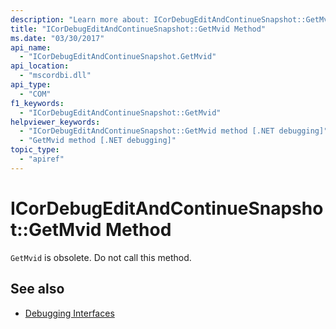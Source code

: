 ```yaml
---
description: "Learn more about: ICorDebugEditAndContinueSnapshot::GetMvid Method"
title: "ICorDebugEditAndContinueSnapshot::GetMvid Method"
ms.date: "03/30/2017"
api_name:
  - "ICorDebugEditAndContinueSnapshot.GetMvid"
api_location:
  - "mscordbi.dll"
api_type:
  - "COM"
f1_keywords:
  - "ICorDebugEditAndContinueSnapshot::GetMvid"
helpviewer_keywords:
  - "ICorDebugEditAndContinueSnapshot::GetMvid method [.NET debugging]"
  - "GetMvid method [.NET debugging]"
topic_type:
  - "apiref"
---
```

# ICorDebugEditAndContinueSnapshot::GetMvid Method

`GetMvid` is obsolete. Do not call this method.

## See also

- [Debugging Interfaces](debugging-interfaces.md)
